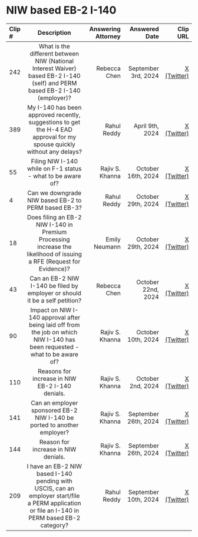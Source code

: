 # NIW based EB-2 I-140
| Clip # | Description | Answering Attorney | Answered Date | Clip URL |
|:------|:------:|------:|------:|------:|
| 242 | What is the different between NIW (National Interest Waiver) based EB-2 I-140 (self) and PERM based EB-2 I-140 (employer)? | Rebecca Chen | September 3rd, 2024 | [X (Twitter)](https://x.com/immifaq/status/1857676912782446906) |
| 389 | My I-140 has been approved recently, suggestions to get the H-4 EAD approval for my spouse quickly without any delays? | Rahul Reddy | April 9th, 2024 | [X (Twitter)](https://x.com/immifaq/status/1858348281861992557) |
| 55 | Filing NIW I-140 while on F-1 status - what to be aware of? | Rajiv S. Khanna | October 16th, 2024 | [X (Twitter)](https://x.com/immifaq/status/1856007975577534486) |
| 4 | Can we downgrade NIW based EB-2 to PERM based EB-3? | Rahul Reddy | October 29th, 2024 | [X (Twitter)](https://x.com/immifaq/status/1855784382344126940) |
| 18 | Does filing an EB-2 NIW I-140 in Premium Processing increase the likelihood of issuing a RFE (Request for Evidence)? | Emily Neumann | October 29th, 2024 | [X (Twitter)](https://x.com/immifaq/status/1855798976290726125) |
| 43 | Can an EB-2 NIW I-140 be filed by employer or should it be a self petition? | Rebecca Chen | October 22nd, 2024 | [X (Twitter)](https://x.com/immifaq/status/1855835742401901014) |
| 90 | Impact on NIW I-140 approval after being laid off from the job on which NIW I-140 has been requested - what to be aware of? | Rajiv S. Khanna | October 10th, 2024 | [X (Twitter)](https://x.com/immifaq/status/1856143901200900422) |
| 110 | Reasons for increase in NIW EB-2 I-140 denials. | Rajiv S. Khanna | October 2nd, 2024 | [X (Twitter)](https://x.com/immifaq/status/1856488164715835670) |
| 141 | Can an employer sponsored EB-2 NIW I-140 be ported to another employer? | Rajiv S. Khanna | September 26th, 2024 | [X (Twitter)](https://x.com/immifaq/status/1856561109978746896) |
| 144 | Reason for increase in NIW denials. | Rajiv S. Khanna | September 26th, 2024 | [X (Twitter)](https://x.com/immifaq/status/1856561644446400844) |
| 209 | I have an EB-2 NIW based I-140 pending with USCIS, can an employer start/file a PERM application or file an I-140 in PERM based EB-2 category? | Rahul Reddy | September 10th, 2024 | [X (Twitter)](https://x.com/immifaq/status/1857300748133883930) |
